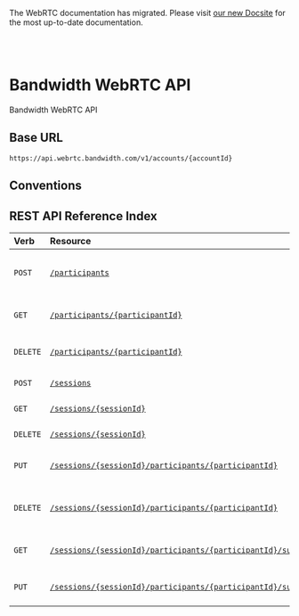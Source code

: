 <div id="banner">
  <div class="bannerContainer">
    <p>The WebRTC documentation has migrated. Please visit <a href="https://new.dev.bandwidth.com/apis/webrtc">our new Docsite</a> for the most up-to-date documentation.</p>
    <p id="bannerClose"><i class="fa fa-close"></i></p>
  </div>
</div>
<br/>
<br/>

# Bandwidth WebRTC API

Bandwidth WebRTC API

## Base URL
`https://api.webrtc.bandwidth.com/v1/accounts/{accountId}`

## Conventions

## REST API Reference Index
| Verb                                            | Resource                                                                                          | Description                                                                                       
|:------------------------------------------------|:--------------------------------------------------------------------------------------------------|:--------------------------------------------------------------------------------------------------
| <code class="post">POST</code>                  | [`/participants`](participants/createParticipant.md)                                              | Create a new participant under this account                                                       
| <code class="get">GET</code>                    | [`/participants/{participantId}`](participants/getParticipant.md)                                                 | Get participant by ID                                                                             
| <code class="delete">DELETE</code>              | [`/participants/{participantId}`](participants/deleteParticipant.md)                                              | Delete participant by ID                                                                          
| <code class="post">POST</code>                  | [`/sessions`](sessions/createSession.md)                                                          | Create a new session                                                                              
| <code class="get">GET</code>                    | [`/sessions/{sessionId}`](sessions/getSession.md)                                                             | Get session by ID                                                                                 
| <code class="delete">DELETE</code>              | [`/sessions/{sessionId}`](sessions/deleteSession.md)                                                          | Delete session by ID                                                                              
| <code class="put">PUT</code>                    | [`/sessions/{sessionId}/participants/{participantId}`](sessions/addParticipantToSession.md)                                                | Add a participant to a session                                                                    
| <code class="delete">DELETE</code>              | [`/sessions/{sessionId}/participants/{participantId}`](sessions/removeParticipantFromSession.md)                                           | Remove a participant from a session                                                               
| <code class="get">GET</code>                    | [`/sessions/{sessionId}/participants/{participantId}/subscriptions`](sessions/getParticipantSubscriptions.md)                                            | Get a participant's subscriptions                                                                 
| <code class="put">PUT</code>                    | [`/sessions/{sessionId}/participants/{participantId}/subscriptions`](sessions/updateParticipantSubscriptions.md)                                         | Update a participant's subscriptions                                                              
